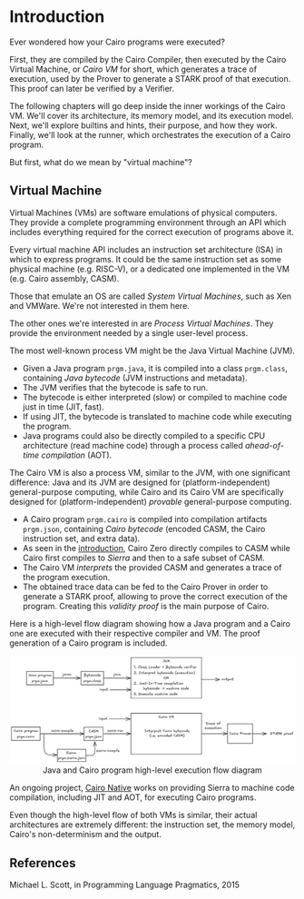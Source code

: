 # Introduction

Ever wondered how your Cairo programs were executed?

First, they are compiled by the Cairo Compiler, then executed
by the Cairo Virtual Machine, or _Cairo VM_ for short,
which generates a trace of execution, used by the Prover
to generate a STARK proof of that execution. This proof can later
be verified by a Verifier.

The following chapters will go deep inside the inner workings of the Cairo VM.
We'll cover its architecture, its memory model, and its execution model.
Next, we'll explore builtins and hints, their purpose, and how they work.
Finally, we'll look at the runner, which orchestrates the execution of a Cairo program.

But first, what do we mean by "virtual machine"?

## Virtual Machine

Virtual Machines (VMs) are software emulations of physical computers.
They provide a complete programming environment through an API which
includes everything required for the correct execution of programs above it.

Every virtual machine API includes an instruction set architecture (ISA)
in which to express programs. It could be the same instruction set as some
physical machine (e.g. RISC-V), or a dedicated one implemented in the VM
(e.g. Cairo assembly, CASM).

Those that emulate an OS are called _System Virtual Machines_, such as Xen and VMWare.
We're not interested in them here.

The other ones we're interested in are _Process Virtual Machines_.
They provide the environment needed by a single user-level process.

The most well-known process VM might be the Java Virtual Machine (JVM).

- Given a Java program `prgm.java`, it is compiled into a class `prgm.class`,
  containing _Java bytecode_ (JVM instructions and metadata).
- The JVM verifies that the bytecode is safe to run.
- The bytecode is either interpreted (slow) or compiled to machine code just in time (JIT, fast).
- If using JIT, the bytecode is translated to machine code while executing the program.
- Java programs could also be directly compiled to a specific CPU architecture (read machine code) through a process called _ahead-of-time compilation_ (AOT).

The Cairo VM is also a process VM, similar to the JVM, with one significant difference:
Java and its JVM are designed for (platform-independent) general-purpose computing,
while Cairo and its Cairo VM are specifically designed for (platform-independent)
_provable_ general-purpose computing.

- A Cairo program `prgm.cairo` is compiled into compilation artifacts `prgm.json`,
  containing _Cairo bytecode_ (encoded CASM, the Cairo instruction set, and extra data).
- As seen in the [introduction](ch00-00-introduction.md), Cairo Zero directly compiles to CASM
  while Cairo first compiles to _Sierra_ and then to a safe subset of CASM.
- The Cairo VM _interprets_ the provided CASM and generates a trace of the program execution.
- The obtained trace data can be fed to the Cairo Prover in order to generate a STARK proof,
  allowing to prove the correct execution of the program. Creating this _validity proof_ is the
  main purpose of Cairo.

Here is a high-level flow diagram showing how a Java program and a Cairo one are executed
with their respective compiler and VM. The proof generation of a Cairo program is included.

<div align="center">
  <img src="java-cairo-execution-flow.png" alt="Java and Cairo execution flow" width="800px"/>
</div>
<div align="center">
  <span class="caption">Java and Cairo program high-level execution flow diagram</span>
</div>

An ongoing project, [Cairo Native][cairo-native] works on providing
Sierra to machine code compilation, including JIT and AOT, for executing Cairo programs.

Even though the high-level flow of both VMs is similar, their actual architectures
are extremely different: the instruction set, the memory model, Cairo's non-determinism
and the output.

[cairo-native]: https://github.com/lambdaclass/cairo_native

## References

Michael L. Scott, in Programming Language Pragmatics, 2015
